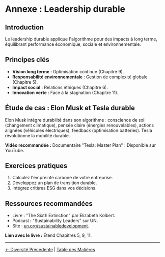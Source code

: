 # Annexe : Leadership durable

## Introduction
Le leadership durable applique l'algorithme pour des impacts à long terme, équilibrant performance économique, sociale et environnementale.

## Principes clés
- **Vision long terme** : Optimisation continue (Chapitre 9).
- **Responsabilité environnementale** : Gestion de complexité globale (Chapitre 5).
- **Impact social** : Relations éthiques (Chapitre 6).
- **Innovation verte** : Face à la stagnation (Chapitre 11).

## Étude de cas : Elon Musk et Tesla durable
Elon Musk intègre durabilité dans son algorithme : conscience de soi (changement climatique), pensée claire (énergies renouvelables), actions alignées (véhicules électriques), feedback (optimisation batteries). Tesla révolutionne la mobilité durable.

**Vidéo recommandée :** Documentaire "Tesla: Master Plan" : Disponible sur YouTube.

## Exercices pratiques
1. Calculez l'empreinte carbone de votre entreprise.
2. Développez un plan de transition durable.
3. Intégrez critères ESG dans vos décisions.

## Ressources recommandées
- Livre : "The Sixth Extinction" par Elizabeth Kolbert.
- Podcast : "Sustainability Leaders" sur UN.
- Site : [un.org/sustainabledevelopment](https://www.un.org/sustainabledevelopment).

**Lien avec le livre :** Étend Chapitres 5, 9, 11.

---

[← Diversité Précédente](annexe_diversite_entreprise.md) | [Table des Matières](SUMMARY.md)
